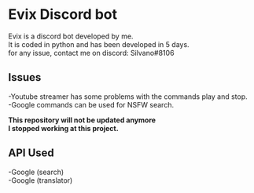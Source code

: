 # Evix Discord bot
Evix is a discord bot developed by me.  
It is coded in python and has been developed in 5 days.    
for any issue, contact me on discord: Silvano#8106

## Issues  
-Youtube streamer has some problems with the commands play and stop.  
-Google commands can be used for NSFW search.
  
**This repository will not be updated anymore  
I stopped working at this project.** 

## API Used
-Google (search)  
-Google (translator)




